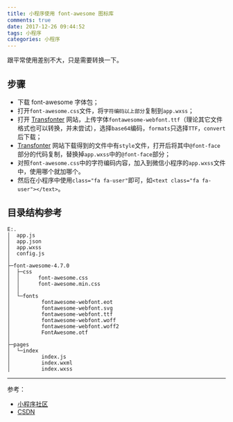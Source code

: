 ```yaml
---
title: 小程序使用 font-awesome 图标库
comments: true
date: 2017-12-26 09:44:52
tags: 小程序
categories: 小程序
---
```


跟平常使用差别不大，只是需要转换一下。

<!-- more -->

## 步骤

- 下载 font-awesome 字体包；
- 打开`font-awesome.css`文件，将`字符编码以上部分`复制到`app.wxss`；
- 打开 [Transfonter](https://transfonter.org/) 网站，上传字体`fontawesome-webfont.ttf`（理论其它文件格式也可以转换，并未尝试），选择`base64`编码，`formats`只选择`TTF`，`convert`后下载；
- [Transfonter](https://transfonter.org/) 网站下载得到的文件中有`style`文件，打开后将其中`@font-face`部分的代码复制，替换掉`app.wxss`中的`@font-face`部分；
- 对照`font-awesome.css`中的字符编码内容，加入到微信小程序的`app.wxss`文件中，使用哪个就加哪个。
- 然后在小程序中使用`class="fa fa-user"`即可，如`<text class="fa fa-user"></text>`。

## 目录结构参考

```
E:.
│  app.js
│  app.json
│  app.wxss
│  config.js
│
├─font-awesome-4.7.0
│  ├─css
│  │      font-awesome.css
│  │      font-awesome.min.css
│  │
│  └─fonts
│          fontawesome-webfont.eot
│          fontawesome-webfont.svg
│          fontawesome-webfont.ttf
│          fontawesome-webfont.woff
│          fontawesome-webfont.woff2
│          FontAwesome.otf
│
├─pages
│  └─index
│          index.js
│          index.wxml
│          index.wxss
```

------------

参考：
- [小程序社区](http://www.wxapp-union.com/forum.php?mod=viewthread&tid=2709&highlight=%E5%AD%97%E4%BD%93)
- [CSDN](http://blog.csdn.net/shmily__35/article/details/76691209)
